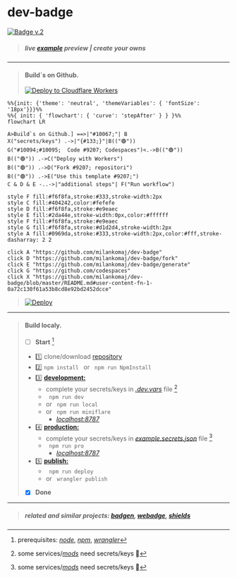 # dev-badge

[![Badge v.2](https://dev-badge.eleonora.workers.dev?&style=flat&scale=3)](https://github.com/milankomaj/dev-badge)

> ##### live [example](https://milankomaj.github.io/site-dev-badge) preview     |    create your owns

---

> #### Build`s on Github.
> [![Deploy to Cloudflare Workers](https://deploy.workers.cloudflare.com/button)](https://deploy.workers.cloudflare.com/?url=https://github.com/milankomaj/dev-badge)

```mermaid
%%{init: {'theme': 'neutral', 'themeVariables': { 'fontSize': '18px'}}}%%
%%{ init: { 'flowchart': { 'curve': 'stepAfter' } } }%%
flowchart LR

A>Build`s on Github.] ==>|"#10067;"| B
X("secrets/keys") .->|"{#133;}"|B(("🟢"))
G("#10094;#10095;  Code #9207; Codespaces")<.->B(("🟢"))
B(("🟢")) .->C("Deploy with Workers")
B(("🟢")) .->D("Fork #9207; repositori")
B(("🟢")) .->E("Use this template #9207;")
C & D & E -..->|"additional steps"| F("Run workflow") 

style F fill:#f6f8fa,stroke:#333,stroke-width:2px
style C fill:#404242,color:#fefefe
style D fill:#f6f8fa,stroke:#e9eaec
style E fill:#2da44e,stroke-width:0px,color:#ffffff
style F fill:#f6f8fa,stroke:#e9eaec
style G fill:#f6f8fa,stroke:#d1d2d4,stroke-width:2px
style A fill:#0969da,stroke:#333,stroke-width:2px,color:#fff,stroke-dasharray: 2 2

click A "https://github.com/milankomaj/dev-badge"
click D "https://github.com/milankomaj/dev-badge/fork"
click E "https://github.com/milankomaj/dev-badge/generate"
click G "https://github.com/codespaces"
click X "https://github.com/milankomaj/dev-badge/blob/master/README.md#user-content-fn-1-0a72c130f61a53b8cd8e92bd2452dcce"

```

> [![Deploy](https://github.com/milankomaj/dev-badge/actions/workflows/deploy.yml/badge.svg)](https://github.com/milankomaj/dev-badge/actions/workflows/deploy.yml)

---

> #### Build localy.
> - [ ] **Start**  [^note]
> - :one: clone/download [repository](https://github.com/milankomaj/dev-badge)
> - :two: ``` npm install  ```  or   ```  npm run NpmInstall  ``` 
> - :three: [**development:**](/package.json)
>   - complete your secrets/keys in [*.dev.vars*](/.dev.vars) file  [^1]
>   - ```  npm run dev  ``` 
>   - or ```  npm run local  ``` 
>   - or ```  npm run miniflare  ```      
>     -   [*localhost:8787*](//localhost:8787) 
> - :four: [**production:**](/package.json)
>   - complete your secrets/keys in [*example.secrets.json*](/example.secrets.json) file  [^1]  
>   - ```  npm run pro  ```  
>     -   [*localhost:8787*](//localhost:8787)  
> - :five: [**publish:**](/package.json)
>   - ```  npm run deploy  ``` 
>   - or ```  wrangler publish  ```  
> - [x] **Done**

[^1]: some services/[*mods*](/mods) need secrets/keys :key:
[^note]:
    prerequisites: [*node*](https://nodejs.org), [*npm*](https://www.npmjs.com/), [*wrangler*](https://workers.cloudflare.com/)

 ---  
 > ##### related and similar projects: [*badgen*](https://github.com/badgen/badgen.net), [*webadge*](https://github.com/tuananh/webadge.dev), [*shields*](https://github.com/badges/shields)   

